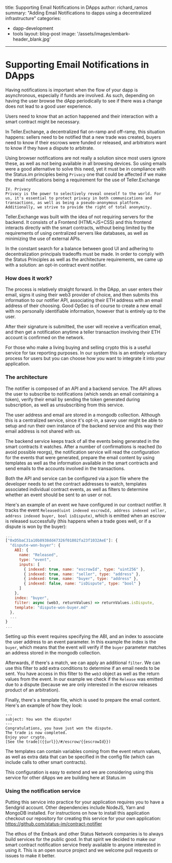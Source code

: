 title: Supporting Email Notifications in DApps
author: richard_ramos
summary: "Adding Email Notifications to dapps using a decentralized infrastructure"
categories:
  - dapp-development
  - tools
layout: blog-post
image: '/assets/images/embark-header_blank.jpg'
---

Supporting Email Notifications in DApps
===

Having notifications is important when the flow of your dapp is asynchronous, especially if funds are involved. As such, depending on having the user browse the dApp periodically to see if there was a change does not lead to a good user experience. 

Users need to know that an action happened and their interaction with a smart contract might be necessary.

In Teller.Exchange, a decentralized fiat on-ramp and off-ramp, this situation happens: sellers need to be notified that a new trade was created, buyers need to know if their escrows were funded or released, and arbitrators want to know if they have a dispute to arbitrate.

Using browser notifications are not really a solution since most users ignore these, as well as not being available in all browsing devices. So using emails were a good alternative to solve this need, yet it must be in compliance with the Status.im principles being `Privacy` one that could be affected if we make the email notifications being a requirement for the use of Teller.Exchange

```
IV. Privacy
Privacy is the power to selectively reveal oneself to the world. For us, it's essential to protect privacy in both communications and transactions, as well as being a pseudo-anonymous platform. Additionally, we strive to provide the right of total anonymity.
```

Teller.Exchange was built with the idea of not requiring servers for the backend. It consists of a Frontend (HTML+JS+CSS) and this frontend interacts directly with the smart contracts, without being limited by the requirements of using centralized servers like databases, as well as minimizing the use of external APIs.

In the constant search for a balance between good UI and adhering to decentralization principals tradeoffs must be made. In order to comply with the Status Principles as well as the architecture requirements, we came up with a solution: an opt-in contract event notifier.

### How does it work?

The process is relatively straight forward. In the DApp, an user enters their email, signs it using their web3 provider of choice, and then submits this information to our notifier API, associating their ETH address with an email address of their choosing. Good OpSec is of course to create a new email with no personally identifiable information, however that is entirely up to the user.

After their signature is submitted, the user will receive a verification email, and then get a notification anytime a teller transaction involving their ETH account is confirmed on the network. 

For those who make a living buying and selling crypto this is a useful service for tax reporting purposes. In our system this is an entirely voluntary process for users but you can choose how you want to integrate it into your application.

### The architecture

The notifier is composed of an API and a backend service. The API allows the user to subscribe to notifications (which sends an email containing a token), verify their email by sending the token generated during subscription, as well as unsubscribing from this service.

The user address and email are stored in a mongodb collection. Although this is a centralized service, since it's opt-in, a savvy user might be able to setup and run their own instance of the backend service and this way their email address is not shared with us.

The backend service keeps track of all the events being generated in the smart contracts it watches. After a number of confirmations is reached (to avoid possible reorgs), the notification service will read the configuration for the events that were generated, prepare the email content by using templates as well as the information available in the smart contracts and send emails to the accounts involved in the transactions.

Both the API and service can be configured via a json file where the developer needs to set the contract addresses to watch, templates associated individual contract events, as well as filters to determine whether an event should be sent to an user or not.

Here's an example of an event we have configured in our contract notifier. It tracks the event `Released(uint indexed escrowId, address indexed seller, address indexed buyer, bool isDispute)`, which is emitted when an escrow is released successfully (this happens when a trade goes well, or if a dispute is won by the buyer):

```js
...
["0xD5baC31a10b8938dd47326f01802fa23f1032AeE"]: {
  "dispute-won-buyer": {
    ABI: {
      name: "Released",
      type: "event",
      inputs: [
        { indexed: true, name: "escrowId", type: "uint256" },
        { indexed: true, name: "seller", type: "address" },
        { indexed: true, name: "buyer", type: "address" },
        { indexed: false, name: "isDispute", type: "bool" }
      ]
    },
    index: "buyer",
    filter: async (web3, returnValues) => returnValues.isDispute,
    template: "dispute-won-buyer.md"
  },
  ...
}
...
```

Setting up this event requires specifying the ABI, and an index to associate the user address to an event parameter. In this example the index is the `buyer`, which means that the event will verify if the `buyer` parameter matches an address stored in the mongodb collection.

Afterwards, if there's a match, we can apply an additional `filter`. We can use this filter to add extra conditions to determine if an email needs to be sent. You have access in this filter to the `web3` object as well as the return values from the event. In our example we check if the `Release` was emitted due to a dispute (because we are only interested in the escrow releases product of an arbitration).

Finally, there's a template file, which is used to prepare the email content. Here's an example of how they look:
```
---
subject: You won the dispute!
---
Congratulations, you have just won the dispute. 
The trade is now completed. 
Enjoy your crypto. 
[See the trade]({{url}}/#/escrow/{{escrowId}})
```

The templates can contain variables coming from the event return values, as well as extra data that can be specified in the config file (which can include calls to other smart contracts).

This configuration is easy to extend and we are considering using this service for other dApps we are building here at Status.im

### Using the notification service

Putting this service into practice for your application requires you to have a Sendgrid account. Other dependencies include NodeJS, Yarn and MongoDB installed. For instructions on how to install this application checkout our repository for creating this service for your own application: https://github.com/status-im/contract-notifier

The ethos of the Embark and other Status Network companies is to always build services for the public good. In that spirit we decided to make our smart contract notification service freely available to anyone interested in using it. This is an open source project and we welcome pull requests or issues to make it better.
